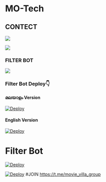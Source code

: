 # MO-Tech





## CONTECT

<a href="https://www.instagram.com/motech._"><img src="https://img.shields.io/badge/FOLLOW%20ON-INSTAGRAM-red.svg?logo=INSTAGRAM"></a>


<a href="https://telegram.dog/mo_Tech_youtube"><img src="https://img.shields.io/badge/FOLLOW%20ON-TELEGRAM-red.svg?logo=TELEGRAM"></a>


### FILTER BOT

<a href="https://telegram.dog/Filters_Ro_Bot"><img src="https://img.shields.io/badge/USE%20FULL-BOT-red.svg?logo=TELEGRAM"></a>

### Filter Bot Deploy👇

#### മലയാളം Version

[![Deploy](https://www.herokucdn.com/deploy/button.svg)](https://heroku.com/deploy?template=https://github.com/Mo-Tech-Muhammed/Filter-Malayalam)

#### English Version

[![Deploy](https://www.herokucdn.com/deploy/button.svg)](https://heroku.com/deploy?template=https://github.com/Mo-Tech-Muhammed/NoTe.git)


# Filter Bot

[![Deploy](https://www.herokucdn.com/deploy/button.svg)](https://heroku.com/deploy?template=https://github.com/Mo-Tech-Muhammed/Muhammed)


[![Deploy](https://www.herokucdn.com/deploy/button.svg)](https://heroku.com/deploy?template=https://github.com/Mo-Tech-Muhammed/MYM-GROUP)
#JOIN https://t.me/movie_villa_group

